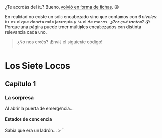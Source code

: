 ¿Te acordás del `h1`? Bueno, [volvió en forma de fichas](https://www.youtube.com/watch?v=mPpMLR5z3M0). :stuck_out_tongue_closed_eyes:

En realidad no existe un sólo encabezado sino que contamos con 6 _niveles_: `h1` es el que denota más jerarquía y `h6` el de menos. _¿Por qué tantos? :astonished:_ Porque una página puede tener múltiples encabezados con distinta relevancia cada uno.
	
> ¿No nos creés? ¡Enviá el siguiente código!
>
> ```
<!DOCTYPE html>
<head>
  <title>Roberto Arlt: Los siete Locos</title>
</head>
<body>
  <h1>Los Siete Locos</h1>
  <h2>Capítulo 1</h2>
  <h3>La sorpresa</h3>
  Al abrir la puerta de emergencia...
  <h4>Estados de conciencia</h4>
  Sabía que era un ladrón...
</body>
>```